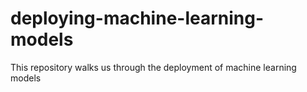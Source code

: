 # deploying-machine-learning-models
This repository walks us through the deployment of machine learning models
